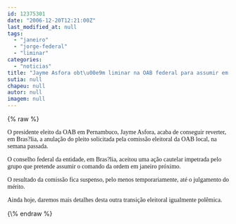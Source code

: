 ```yaml
---
id: 12375301
date: "2006-12-20T12:21:00Z"
last_modified_at: null
tags:
  - "janeiro"
  - "jorge-federal"
  - "liminar"
categories:
  - "noticias"
title: "Jayme Asfora obt\u00e9m liminar na OAB federal para assumir em janeiro"
sutia: null
chapeu: null
autor: null
imagem: null
---
```

{\% raw %}
<p><P><FONT face=Verdana>O presidente eleito da OAB em Pernambuco, Jayme Asfora, acaba de conseguir reverter, em Bras?lia, a anulação do pleito solicitada pela comissão eleitoral da OAB local, na semana passada. </FONT></P></p>
<p><P><FONT face=Verdana>O conselho federal da entidade, em Bras?lia, aceitou uma ação cautelar impetrada pelo grupo que pretende assumir o comando da ordem em janeiro próximo. </FONT></P></p>
<p><P><FONT face=Verdana>O resultado da comissão fica suspenso, pelo menos temporariamente, até o julgamento do mérito.</FONT></P></p>
<p><P><FONT face=Verdana>Ainda hoje, daremos mais detalhes desta outra transição eleitoral igualmente polêmica.</FONT></P> </p>
{\% endraw %}